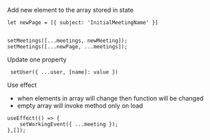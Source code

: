 Add new element to the array stored in state

```
let newPage = [{ subject: 'InitialMeetingName' }]


setMeetings([...meetings, newMeeting]);
setMeetings([...newPage, ...meetings]);

```

Update one property
```
 setUser({ ...user, [name]: value })

```

Use effect
- when elements in array will change then function will be changed
- empty array will invoke method only on load
```
useEffect(() => {
    setWorkingEvent({ ...meeting });
},[]);
```
